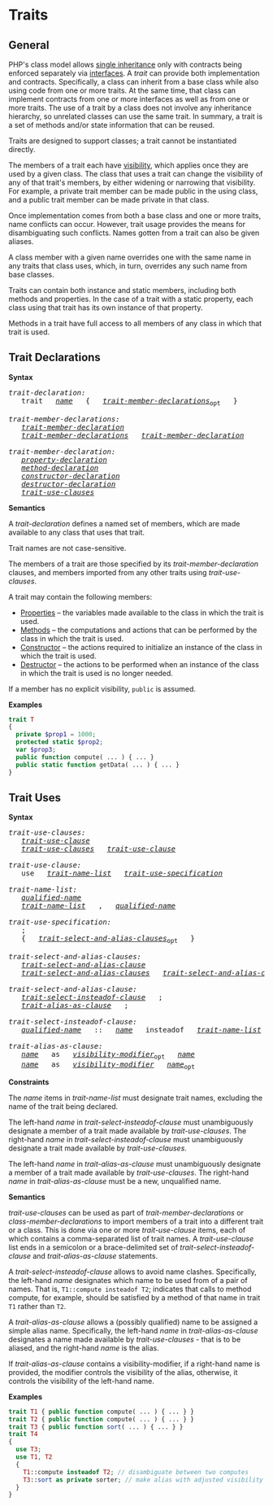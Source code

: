 # Traits

## General

PHP's class model allows [single inheritance](14-classes.md#general) only with contracts
being enforced separately via [interfaces](15-interfaces.md#general). A *trait* can provide
both implementation and contracts. Specifically, a class can inherit
from a base class while also using code from one or more traits.
At the same time, that class can implement contracts from one or more
interfaces as well as from one or more traits. The use of a trait by a
class does not involve any inheritance hierarchy, so unrelated classes
can use the same trait. In summary, a trait is a set of methods and/or
state information that can be reused.

Traits are designed to support classes; a trait cannot be instantiated
directly.

The members of a trait each have [visibility](14-classes.md#general), which applies once
they are used by a given class. The class that uses a trait can change
the visibility of any of that trait's members, by either widening or
narrowing that visibility. For example, a private trait member can be
made public in the using class, and a public trait member can be made
private in that class.

Once implementation comes from both a base class and one or more traits,
name conflicts can occur. However, trait usage provides the means for
disambiguating such conflicts. Names gotten from a trait can also be
given aliases.

A class member with a given name overrides one with the same name in any
traits that class uses, which, in turn, overrides any such name from
base classes.

Traits can contain both instance and static members, including both
methods and properties. In the case of a trait with a static property,
each class using that trait has its own instance of that property.

Methods in a trait have full access to all members of any class in which
that trait is used.

## Trait Declarations

**Syntax**

<!-- GRAMMAR
trait-declaration:
  'trait' name '{' trait-member-declarations? '}'

trait-member-declarations:
  trait-member-declaration
  trait-member-declarations trait-member-declaration

trait-member-declaration:
  property-declaration
  method-declaration
  constructor-declaration
  destructor-declaration
  trait-use-clauses
-->

<pre>
<i id="grammar-trait-declaration">trait-declaration:</i>
   trait   <i><a href="09-lexical-structure.md#grammar-name">name</a></i>   {   <i><a href="#grammar-trait-member-declarations">trait-member-declarations</a></i><sub>opt</sub>   }

<i id="grammar-trait-member-declarations">trait-member-declarations:</i>
   <i><a href="#grammar-trait-member-declaration">trait-member-declaration</a></i>
   <i><a href="#grammar-trait-member-declarations">trait-member-declarations</a></i>   <i><a href="#grammar-trait-member-declaration">trait-member-declaration</a></i>

<i id="grammar-trait-member-declaration">trait-member-declaration:</i>
   <i><a href="14-classes.md#grammar-property-declaration">property-declaration</a></i>
   <i><a href="14-classes.md#grammar-method-declaration">method-declaration</a></i>
   <i><a href="14-classes.md#grammar-constructor-declaration">constructor-declaration</a></i>
   <i><a href="14-classes.md#grammar-destructor-declaration">destructor-declaration</a></i>
   <i><a href="#grammar-trait-use-clauses">trait-use-clauses</a></i>
</pre>

**Semantics**

A *trait-declaration* defines a named set of members, which are made
available to any class that uses that trait.

Trait names are not case-sensitive.

The members of a trait are those specified by its *trait-member-declaration*
clauses, and members imported from any other traits using *trait-use-clauses*.

A trait may contain the following members:

-   [Properties](14-classes.md#properties) – the variables made available to the class in which the
    trait is used.
-   [Methods](14-classes.md#methods) – the computations and actions that can be performed by the
    class in which the trait is used.
-   [Constructor](14-classes.md#constructors) – the actions required to initialize an instance of the
    class in which the trait is used.
-   [Destructor](14-classes.md#destructors) – the actions to be performed when an instance of the
    class in which the trait is used is no longer needed.

If a member has no explicit visibility, `public` is assumed.

**Examples**

```PHP
trait T
{
  private $prop1 = 1000;
  protected static $prop2;
  var $prop3;
  public function compute( ... ) { ... }
  public static function getData( ... ) { ... }
}
```

## Trait Uses

**Syntax**

<!-- GRAMMAR
trait-use-clauses:
  trait-use-clause
  trait-use-clauses trait-use-clause

trait-use-clause:
  'use' trait-name-list trait-use-specification

trait-name-list:
  qualified-name
  trait-name-list ',' qualified-name

trait-use-specification:
  ';'
  '{' trait-select-and-alias-clauses? '}'

trait-select-and-alias-clauses:
  trait-select-and-alias-clause
  trait-select-and-alias-clauses trait-select-and-alias-clause

trait-select-and-alias-clause:
  trait-select-insteadof-clause ';'
  trait-alias-as-clause ';'

trait-select-insteadof-clause:
  qualified-name '::' name 'insteadof' trait-name-list

trait-alias-as-clause:
  name 'as' visibility-modifier? name
  name 'as' visibility-modifier name?
-->

<pre>
<i id="grammar-trait-use-clauses">trait-use-clauses:</i>
   <i><a href="#grammar-trait-use-clause">trait-use-clause</a></i>
   <i><a href="#grammar-trait-use-clauses">trait-use-clauses</a></i>   <i><a href="#grammar-trait-use-clause">trait-use-clause</a></i>

<i id="grammar-trait-use-clause">trait-use-clause:</i>
   use   <i><a href="#grammar-trait-name-list">trait-name-list</a></i>   <i><a href="#grammar-trait-use-specification">trait-use-specification</a></i>

<i id="grammar-trait-name-list">trait-name-list:</i>
   <i><a href="09-lexical-structure.md#grammar-qualified-name">qualified-name</a></i>
   <i><a href="#grammar-trait-name-list">trait-name-list</a></i>   ,   <i><a href="09-lexical-structure.md#grammar-qualified-name">qualified-name</a></i>

<i id="grammar-trait-use-specification">trait-use-specification:</i>
   ;
   {   <i><a href="#grammar-trait-select-and-alias-clauses">trait-select-and-alias-clauses</a></i><sub>opt</sub>   }

<i id="grammar-trait-select-and-alias-clauses">trait-select-and-alias-clauses:</i>
   <i><a href="#grammar-trait-select-and-alias-clause">trait-select-and-alias-clause</a></i>
   <i><a href="#grammar-trait-select-and-alias-clauses">trait-select-and-alias-clauses</a></i>   <i><a href="#grammar-trait-select-and-alias-clause">trait-select-and-alias-clause</a></i>

<i id="grammar-trait-select-and-alias-clause">trait-select-and-alias-clause:</i>
   <i><a href="#grammar-trait-select-insteadof-clause">trait-select-insteadof-clause</a></i>   ;
   <i><a href="#grammar-trait-alias-as-clause">trait-alias-as-clause</a></i>   ;

<i id="grammar-trait-select-insteadof-clause">trait-select-insteadof-clause:</i>
   <i><a href="09-lexical-structure.md#grammar-qualified-name">qualified-name</a></i>   ::   <i><a href="09-lexical-structure.md#grammar-name">name</a></i>   insteadof   <i><a href="#grammar-trait-name-list">trait-name-list</a></i>

<i id="grammar-trait-alias-as-clause">trait-alias-as-clause:</i>
   <i><a href="09-lexical-structure.md#grammar-name">name</a></i>   as   <i><a href="14-classes.md#grammar-visibility-modifier">visibility-modifier</a></i><sub>opt</sub>   <i><a href="09-lexical-structure.md#grammar-name">name</a></i>
   <i><a href="09-lexical-structure.md#grammar-name">name</a></i>   as   <i><a href="14-classes.md#grammar-visibility-modifier">visibility-modifier</a></i>   <i><a href="09-lexical-structure.md#grammar-name">name</a></i><sub>opt</sub>
</pre>

**Constraints**

The *name* items in *trait-name-list* must designate trait names, excluding
the name of the trait being declared.

The left-hand *name* in *trait-select-insteadof-clause* must
unambiguously designate a member of a trait made available by
*trait-use-clauses*. The right-hand *name* in
*trait-select-insteadof-clause* must unambiguously designate a trait
made available by *trait-use-clauses*.

The left-hand *name* in *trait-alias-as-clause* must unambiguously
designate a member of a trait made available by *trait-use-clauses*.
The right-hand *name* in *trait-alias-as-clause* must be a new,
unqualified name.

**Semantics**

*trait-use-clauses* can be used as part of *trait-member-declarations*
or *class-member-declarations* to import members of a trait into a
different trait or a class. This is done via one or more *trait-use-clause*
items, each of which contains a comma-separated list of trait names.
A *trait-use-clause* list ends in a semicolon or a brace-delimited set of
*trait-select-insteadof-clause* and *trait-alias-as-clause* statements.

A *trait-select-insteadof-clause* allows to avoid name clashes.
Specifically, the left-hand *name* designates which name to be used from
of a pair of names. That is, `T1::compute insteadof T2`; indicates that
calls to method compute, for example, should be satisfied by a method of
that name in trait `T1` rather than `T2`.

A *trait-alias-as-clause* allows a (possibly qualified) name to be
assigned a simple alias name. Specifically, the left-hand *name* in
*trait-alias-as-clause* designates a name made available by
*trait-use-clauses* - that is to be aliased, and the right-hand *name*
is the alias.

If *trait-alias-as-clause* contains a visibility-modifier,
if a right-hand name is provided, the modifier controls the visibility of the alias,
otherwise, it controls the visibility of the left-hand name.

**Examples**

```PHP
trait T1 { public function compute( ... ) { ... } }
trait T2 { public function compute( ... ) { ... } }
trait T3 { public function sort( ... ) { ... } }
trait T4
{
  use T3;
  use T1, T2
  {
    T1::compute insteadof T2; // disambiguate between two computes
    T3::sort as private sorter; // make alias with adjusted visibility
  }
}
```
